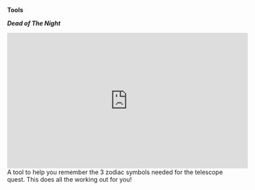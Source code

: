 
**Tools**

***Dead of The Night***
<iframe width="560" height="315" src="https://www.youtube.com/embed/TLdPMJQAVIM" frameborder="0" allow="accelerometer; autoplay; clipboard-write; encrypted-media; gyroscope; picture-in-picture" allowfullscreen></iframe>
A tool to help you remember the 3 zodiac symbols needed for the telescope quest. This does all the working out for you!
